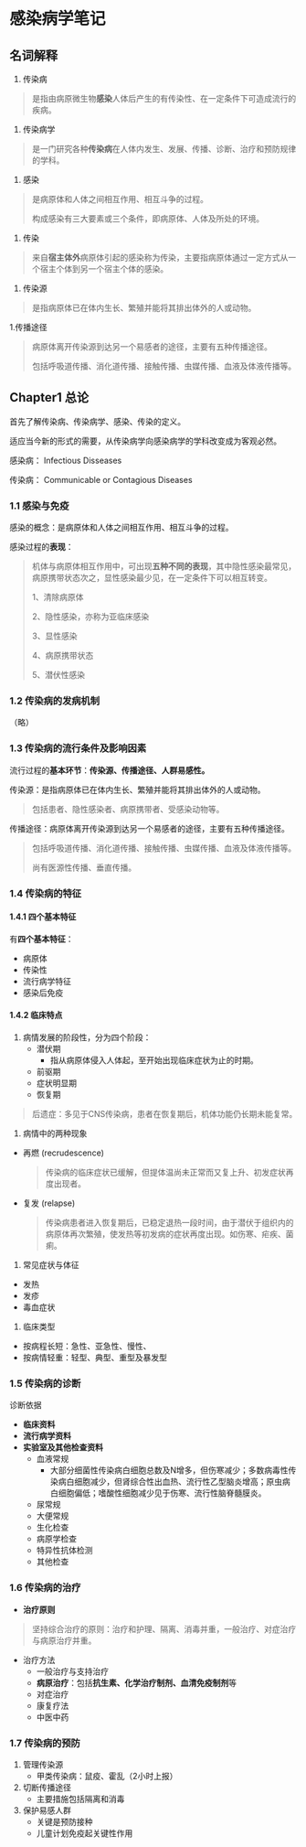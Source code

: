 # 感染病学笔记

## 名词解释

1. 传染病
> 是指由病原微生物**感染**人体后产生的有传染性、在一定条件下可造成流行的疾病。

1. 传染病学
> 是一门研究各种**传染病**在人体内发生、发展、传播、诊断、治疗和预防规律的学科。

1. 感染
> 是病原体和人体之间相互作用、相互斗争的过程。
>
> 构成感染有三大要素或三个条件，即病原体、人体及所处的环境。

1. 传染
> 来自**宿主体外**病原体引起的感染称为传染，主要指病原体通过一定方式从一个宿主个体到另一个宿主个体的感染。

1. 传染源
> 是指病原体已在体内生长、繁殖并能将其排出体外的人或动物。

1.传播途径
> 病原体离开传染源到达另一个易感者的途径，主要有五种传播途径。
>
> 包括呼吸道传播、消化道传播、接触传播、虫媒传播、血液及体液传播等。

## Chapter1 总论

首先了解传染病、传染病学、感染、传染的定义。

适应当今新的形式的需要，从传染病学向感染病学的学科改变成为客观必然。

感染病： Infectious Disseases

传染病： Communicable or Contagious Diseases

### 1.1 感染与免疫

感染的概念：是病原体和人体之间相互作用、相互斗争的过程。

感染过程的**表现**：
> 机体与病原体相互作用中，可出现**五种不同的表现**，其中隐性感染最常见，病原携带状态次之，显性感染最少见，在一定条件下可以相互转变。
>
> 1、清除病原体
>
> 2、隐性感染，亦称为亚临床感染
>
> 3、显性感染
>
> 4、病原携带状态
>
> 5、潜伏性感染

### 1.2 传染病的发病机制

（略）

### 1.3 传染病的流行条件及影响因素

流行过程的**基本环节**：**传染源、传播途径、人群易感性。**

传染源：是指病原体已在体内生长、繁殖并能将其排出体外的人或动物。
> 包括患者、隐性感染者、病原携带者、受感染动物等。

传播途径：病原体离开传染源到达另一个易感者的途径，主要有五种传播途径。
> 包括呼吸道传播、消化道传播、接触传播、虫媒传播、血液及体液传播等。
>
> 尚有医源性传播、垂直传播。

### 1.4 传染病的特征

#### 1.4.1 四个基本特征

有**四个基本特征**：
- 病原体
- 传染性
- 流行病学特征
- 感染后免疫

#### 1.4.2 临床特点

1. 病情发展的阶段性，分为四个阶段：
    - 潜伏期
      - 指从病原体侵入人体起，至开始出现临床症状为止的时期。
    - 前驱期
    - 症状明显期
    - 恢复期
> 后遗症：多见于CNS传染病，患者在恢复期后，机体功能仍长期未能复常。


1. 病情中的两种现象
- 再燃 (recrudescence)
  > 传染病的临床症状已缓解，但提体温尚未正常而又复上升、初发症状再度出现者。
- 复发 (relapse)
  > 传染病患者进入恢复期后，已稳定退热一段时间，由于潜伏于组织内的病原体再次繁殖，使发热等初发病的症状再度出现。如伤寒、疟疾、菌痢。

1. 常见症状与体征
- 发热
- 发疹
- 毒血症状

1. 临床类型
- 按病程长短：急性、亚急性、慢性、
- 按病情轻重：轻型、典型、重型及暴发型

### 1.5 传染病的诊断
诊断依据
- **临床资料**
- **流行病学资料**
- **实验室及其他检查资料**
  - 血液常规
    - 大部分细菌性传染病白细胞总数及N增多，但伤寒减少；多数病毒性传染病白细胞减少，但肾综合性出血热、流行性乙型脑炎增高；原虫病白细胞偏低；嗜酸性细胞减少见于伤寒、流行性脑脊髓膜炎。
  - 尿常规
  - 大便常规
  - 生化检查
  - 病原学检查
  - 特异性抗体检测
  - 其他检查

### 1.6 传染病的治疗

- **治疗原则**
> 坚持综合治疗的原则：治疗和护理、隔离、消毒并重，一般治疗、对症治疗与病原治疗并重。
- 治疗方法
  - 一般治疗与支持治疗
  - **病原治疗**：包括**抗生素、化学治疗制剂、血清免疫制剂**等
  - 对症治疗
  - 康复疗法
  - 中医中药

### 1.7 传染病的预防

1. 管理传染源
    - 甲类传染病：鼠疫、霍乱（2小时上报）
2. 切断传播途径 
    - 主要措施包括隔离和消毒
3. 保护易感人群
    - 关键是预防接种
    - 儿童计划免疫起关键性作用